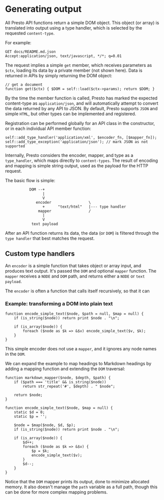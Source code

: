 Generating output
==================

All Presto API functions return a simple DOM object. This object (or array) is translated into output using a type handler, which is selected by the requested `content-type`.

For example:

	GET docs/README.md.json
	Accept:application/json, text/javascript, */*; q=0.01

The request implies a simple `get` member, which receives parameters as `$ctx`, loading its data by a private member (not shown here). Data is returned in APIs by simply returning the DOM object:

	// get a document
	function get($ctx) { $DOM = self::load($ctx->params); return $DOM; }
	
By the time the member function is called, Presto has marked the expected content-type as `application/json`, and will automatically attempt to convert the data returned by any API to JSON. By default, Presto supports `JSON` and simple `HTML`, but other types can be implemented and registered.

	
Registration can be performed globally for an API class in the constructor, or in each individual API member function:

	self::add_type_handler('application/xml', $encoder_fn, [$mapper_fn]);
	self::add_type_exception('application/json'); // mark JSON as not supported

Internally, Presto considers the encoder, mapper, and type as a `type_handler`, which maps directly to `content-types`. The result of encoding and mapping is simple string output, used as the payload for the HTTP request.


The basic flow is simple:

	           DOM --+
	                 |
	                 V
	              encoder                 \
	                 +      "text/html"   |--- type handler  
	               mapper                 /
	                 |
	                 V
	            text payload


After an API function returns its data, the data (or `DOM`) is filtered through the `type handler` that best matches the request.


## Custom type handlers

An `encoder` is a simple function that takes object or array input, and produces text output. It's passed the `DOM` and optional `mapper` function. The `mapper` receives a `NODE` and `DOM` path, and returns either a `NODE` or `text payload`.

The `encoder` is often a function that calls itself recursively, so that it can 

### Example: transforming a DOM into plain text

	function encode_simple_text($node, $path = null, $map = null) {		
		if (is_string($node)) return print $node . "\n";
		
		if (is_array($node)) {
			foreach ($node as $k => &$v) encode_simple_text($v, $k);
		}
	}

This simple encoder does not use a `mapper`, and it ignores any node names in the `DOM`.

We can expand the example to map headings to Markdown headings by adding a mapping function and extending the `DOM` traversal:


	function markdown_mapper($node, $depth, $path) {
		if ($path === 'title' && is_string($node)) 
			return str_repeat('#', $depth) . " $node";
	
		return $node;
	}
	
	function encode_simple_text($node, $map = null) {
		static $d = 0;
		static $p = '';
		
		$node = $map($node, $d, $p);
		if (is_string($node)) return print $node . "\n";
		
		if (is_array($node)) {
			$d++;
			foreach ($node as $k => &$v) {
				$p = $k;
				encode_simple_text($v);
			}
			$d--;
		}
	}

Notice that the `DOM` mapper prints its output, done to minimize allocated memory. It also doesn't manage the `path` variable as a full path, though this can be done for more complex mapping problems.

